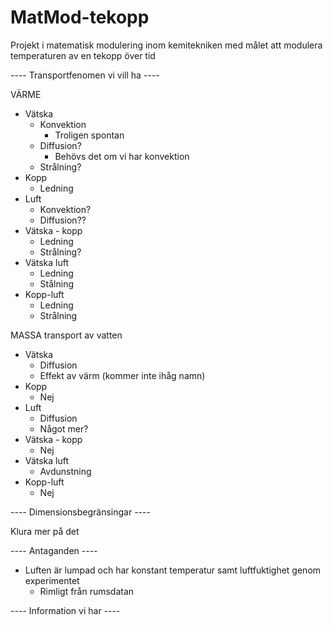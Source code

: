 # MatMod-tekopp
Projekt i matematisk modulering inom kemitekniken med målet att modulera temperaturen av en tekopp över tid


 ---- Transportfenomen vi vill ha ----

VÄRME
- Vätska
    - Konvektion
        - Troligen spontan
    - Diffusion?
        - Behövs det om vi har konvektion
    - Strålning?
- Kopp
    - Ledning
- Luft
    - Konvektion?
    - Diffusion??
- Vätska - kopp
    - Ledning
    - Strålning?
- Vätska luft
    - Ledning
    - Stålning
- Kopp-luft
    - Ledning
    - Strålning

MASSA transport av vatten
- Vätska
    - Diffusion
    - Effekt av värm (kommer inte ihåg namn)
- Kopp
    - Nej
- Luft
    - Diffusion
    - Något mer?
- Vätska - kopp
    - Nej
- Vätska luft
    - Avdunstning
- Kopp-luft
    - Nej


---- Dimensionsbegränsingar ----

Klura mer på det


---- Antaganden ----

- Luften är lumpad och har konstant temperatur samt luftfuktighet genom experimentet
    - Rimligt från rumsdatan


---- Information vi har ----

